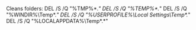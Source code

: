 Cleans folders: 
DEL /S /Q "%TMP%\*.*"
DEL /S /Q "%TEMP%\*.*"
DEL /S /Q "%WINDIR%\Temp\*.*"
DEL /S /Q "%USERPROFILE%\Local Settings\Temp\*.*"
DEL /S /Q "%LOCALAPPDATA%\Temp\*.*"
